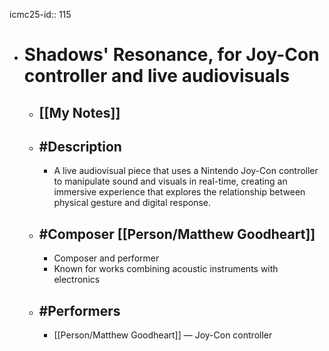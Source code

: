 icmc25-id:: 115

- # Shadows' Resonance, for Joy-Con controller and live audiovisuals
	- ## [[My Notes]]
	- ## #Description
		- A live audiovisual piece that uses a Nintendo Joy-Con controller to manipulate sound and visuals in real-time, creating an immersive experience that explores the relationship between physical gesture and digital response.
	- ## #Composer [[Person/Matthew Goodheart]]
		- Composer and performer
		- Known for works combining acoustic instruments with electronics
	- ## #Performers
		- [[Person/Matthew Goodheart]] — Joy-Con controller 